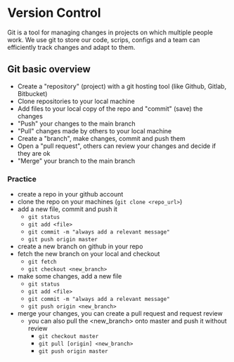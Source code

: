 # Version Control
Git is a tool for managing changes in projects on which multiple people work. We use git to store our code, scrips, configs and a team can efficiently track changes and adapt to them.

## Git basic overview

- Create a "repository" (project) with a git hosting tool (like Github, Gitlab, Bitbucket)
- Clone repositories to your local machine
- Add files to your local copy of the repo and "commit" (save) the changes
- "Push" your changes to the main branch
- "Pull" changes made by others to your local machine
- Create a "branch", make changes, commit and push them
- Open a "pull request", others can review your changes and decide if they are ok
- "Merge" your branch to the main branch


### Practice
- create a repo in your github account
- clone the repo on your machines (```git clone <repo_url>```)
- add a new file, commit and push it
  - ```git status```
  - ```git add <file>```
  - ```git commit -m "always add a relevant message"```
  - ```git push origin master```
- create a new branch on github in your repo
- fetch the new branch on your local and checkout
  - ```git fetch```
  - ```git checkout <new_branch>```
- make some changes, add a new file
  - ```git status```
  - ```git add <file>```
  - ```git commit -m "always add a relevant message"```
  - ```git push origin <new_branch>```
- merge your changes, you can create a pull request and request review
  - you can also pull the <new_branch> onto master and push it without review
     - ```git checkout master```
     - ```git pull [origin] <new_branch>```
     - ```git push origin master```